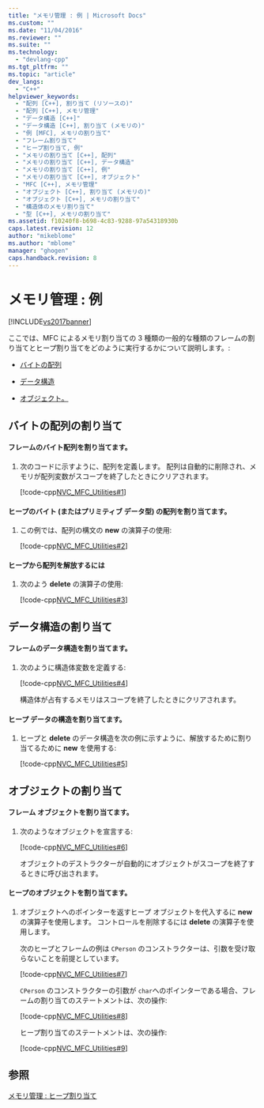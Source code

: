 ```yaml
---
title: "メモリ管理 : 例 | Microsoft Docs"
ms.custom: ""
ms.date: "11/04/2016"
ms.reviewer: ""
ms.suite: ""
ms.technology: 
  - "devlang-cpp"
ms.tgt_pltfrm: ""
ms.topic: "article"
dev_langs: 
  - "C++"
helpviewer_keywords: 
  - "配列 [C++], 割り当て (リソースの)"
  - "配列 [C++], メモリ管理"
  - "データ構造 [C++]"
  - "データ構造 [C++], 割り当て (メモリの)"
  - "例 [MFC], メモリの割り当て"
  - "フレーム割り当て"
  - "ヒープ割り当て, 例"
  - "メモリの割り当て [C++], 配列"
  - "メモリの割り当て [C++], データ構造"
  - "メモリの割り当て [C++], 例"
  - "メモリの割り当て [C++], オブジェクト"
  - "MFC [C++], メモリ管理"
  - "オブジェクト [C++], 割り当て (メモリの)"
  - "オブジェクト [C++], メモリの割り当て"
  - "構造体のメモリ割り当て"
  - "型 [C++], メモリの割り当て"
ms.assetid: f10240f8-b698-4c83-9288-97a54318930b
caps.latest.revision: 12
author: "mikeblome"
ms.author: "mblome"
manager: "ghogen"
caps.handback.revision: 8
---
```

# メモリ管理 : 例
[!INCLUDE[vs2017banner](../assembler/inline/includes/vs2017banner.md)]

ここでは、MFC によるメモリ割り当ての 3 種類の一般的な種類のフレームの割り当てとヒープ割り当てをどのように実行するかについて説明します。:  
  
-   [バイトの配列](#_core_allocation_of_an_array_of_bytes)  
  
-   [データ構造](#_core_allocation_of_a_data_structure)  
  
-   [オブジェクト。](#_core_allocation_of_an_object)  
  
##  <a name="_core_allocation_of_an_array_of_bytes"></a> バイトの配列の割り当て  
  
#### フレームのバイト配列を割り当てます。  
  
1.  次のコードに示すように、配列を定義します。  配列は自動的に削除され、メモリが配列変数がスコープを終了したときにクリアされます。  
  
     [!code-cpp[NVC_MFC_Utilities#1](../mfc/codesnippet/CPP/memory-management-examples_1.cpp)]  
  
#### ヒープのバイト \(またはプリミティブ データ型\) の配列を割り当てます。  
  
1.  この例では、配列の構文の **new** の演算子の使用:  
  
     [!code-cpp[NVC_MFC_Utilities#2](../mfc/codesnippet/CPP/memory-management-examples_2.cpp)]  
  
#### ヒープから配列を解放するには  
  
1.  次のよう **delete** の演算子の使用:  
  
     [!code-cpp[NVC_MFC_Utilities#3](../mfc/codesnippet/CPP/memory-management-examples_3.cpp)]  
  
##  <a name="_core_allocation_of_a_data_structure"></a> データ構造の割り当て  
  
#### フレームのデータ構造を割り当てます。  
  
1.  次のように構造体変数を定義する:  
  
     [!code-cpp[NVC_MFC_Utilities#4](../mfc/codesnippet/CPP/memory-management-examples_4.cpp)]  
  
     構造体が占有するメモリはスコープを終了したときにクリアされます。  
  
#### ヒープ データの構造を割り当てます。  
  
1.  ヒープと **delete** のデータ構造を次の例に示すように、解放するために割り当てるために **new** を使用する:  
  
     [!code-cpp[NVC_MFC_Utilities#5](../mfc/codesnippet/CPP/memory-management-examples_5.cpp)]  
  
##  <a name="_core_allocation_of_an_object"></a> オブジェクトの割り当て  
  
#### フレーム オブジェクトを割り当てます。  
  
1.  次のようなオブジェクトを宣言する:  
  
     [!code-cpp[NVC_MFC_Utilities#6](../mfc/codesnippet/CPP/memory-management-examples_6.cpp)]  
  
     オブジェクトのデストラクターが自動的にオブジェクトがスコープを終了するときに呼び出されます。  
  
#### ヒープのオブジェクトを割り当てます。  
  
1.  オブジェクトへのポインターを返すヒープ オブジェクトを代入するに **new** の演算子を使用します。  コントロールを削除するには **delete** の演算子を使用します。  
  
     次のヒープとフレームの例は `CPerson` のコンストラクターは、引数を受け取らないことを前提としています。  
  
     [!code-cpp[NVC_MFC_Utilities#7](../mfc/codesnippet/CPP/memory-management-examples_7.cpp)]  
  
     `CPerson` のコンストラクターの引数が `char`へのポインターである場合、フレームの割り当てのステートメントは、次の操作:  
  
     [!code-cpp[NVC_MFC_Utilities#8](../mfc/codesnippet/CPP/memory-management-examples_8.cpp)]  
  
     ヒープ割り当てのステートメントは、次の操作:  
  
     [!code-cpp[NVC_MFC_Utilities#9](../mfc/codesnippet/CPP/memory-management-examples_9.cpp)]  
  
## 参照  
 [メモリ管理 : ヒープ割り当て](../mfc/memory-management-heap-allocation.md)